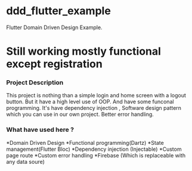 # ddd_flutter_example
 Flutter Domain Driven Design Example.

# Still working mostly functional except registration 

### Project Description
This project is nothing than a simple login and home screen with a logout button. But it have a high level use of OOP. And have some funconal programming. It's have dependency injection , Software design pattern which you can use in our own project. Better error handling.

### What have used here ?
*Domain Driven Design
*Functional programming(Dartz)
*State management(Flutter Bloc)
*Dependency injection (Injectable)
*Custom page route
*Custom error handling
*Firebase (Which is replaceable with any data soure)


